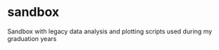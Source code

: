 sandbox
=======

Sandbox with legacy data analysis and plotting scripts used during my graduation years 
